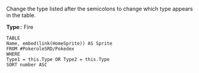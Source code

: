 Change the type listed after the semicolons to change which type appears in the table. 

**Type**:: Fire

```dataview
TABLE
Name, embed(link(HomeSprite)) AS Sprite
FROM #PokeroleSRD/Pokedex 
WHERE 
Type1 = this.Type OR Type2 = this.Type
SORT number ASC
```
